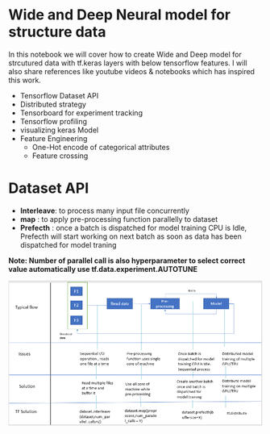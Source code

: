 # Wide and Deep Neural model for structure data

In this notebook we will cover how to create Wide and Deep model for strcutured data with tf.keras layers with below tensorflow features. I will also share references like youtube videos & notebooks which has inspired this work.


- Tensorflow Dataset API
- Distributed strategy
- Tensorboard for experiment tracking
- Tensorflow profiling
- visualizing keras Model 
- Feature Engineering
  - One-Hot encode of categorical attributes
  - Feature crossing



# Dataset API

- **Interleave**: to process many input file concurrently
- **map** : to apply pre-processing function parallelly to dataset
- **Prefecth** : once a batch is dispatched for model training CPU is Idle, Prefecth will start working on next batch as soon as data has been dispatched for model traning 

**Note: Number of parallel call is also hyperparameter to select correct value automatically use tf.data.experiment.AUTOTUNE**

![Screenshot](../images/dataset.PNG)
